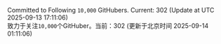 Committed to Following `10,000` GitHubers. Current: <!-- FOLLOWING_COUNT -->302<!-- FOLLOWING_COUNT --> (Update at UTC <!-- LAST_UPDATED -->2025-09-13 17:11:06<!-- LAST_UPDATED -->)<br>
致力于关注`10,000`个GitHuber。当前：<!-- FOLLOWING_COUNT -->302<!-- FOLLOWING_COUNT --> (更新于北京时间 <!-- LAST_UPDATED_CST -->2025-09-14 01:11:06<!-- LAST_UPDATED_CST -->)
